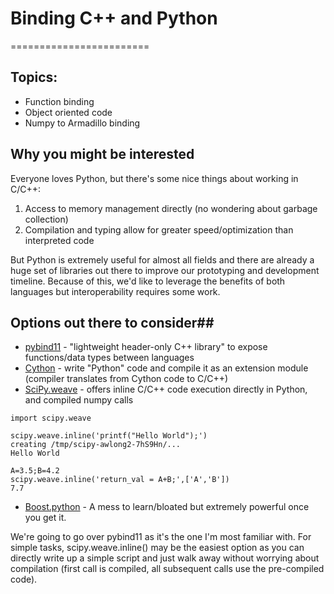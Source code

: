 # Binding C++ and Python
========================
## Topics:

* Function binding
* Object oriented code
* Numpy to Armadillo binding

## Why you might be interested ##

Everyone loves Python, but there's some nice things about working in C/C++:

1. Access to memory management directly (no wondering about garbage collection)
2. Compilation and typing allow for greater speed/optimization than interpreted code

But Python is extremely useful for almost all fields and there are already a huge set of libraries out there to improve our prototyping and development timeline. Because of this, we'd like to leverage the benefits of both languages but interoperability requires some work.

## Options out there to consider##
* [pybind11](http://pybind11.readthedocs.io/en/master/intro.html) - "lightweight header-only C++ library" to expose functions/data types between languages
* [Cython](http://cython.org/) - write "Python" code and compile it as an extension module (compiler translates from Cython code to C/C++)
* [SciPy.weave](https://docs.scipy.org/doc/scipy-0.18.1/reference/tutorial/weave.html#introduction) - offers inline C/C++ code execution directly in Python, and compiled numpy calls

```
import scipy.weave

scipy.weave.inline('printf("Hello World");')
creating /tmp/scipy-awlong2-7hS9Hn/...
Hello World

A=3.5;B=4.2
scipy.weave.inline('return_val = A+B;',['A','B'])
7.7
```

* [Boost.python](http://www.boost.org/doc/libs/1_63_0/libs/python/doc/html/index.html) - A mess to learn/bloated but extremely powerful once you get it.


We're going to go over pybind11 as it's the one I'm most familiar with. For simple tasks, scipy.weave.inline() may be the easiest option as you can directly write up a simple script and just walk away without worrying about compilation (first call is compiled, all subsequent calls use the pre-compiled code).
